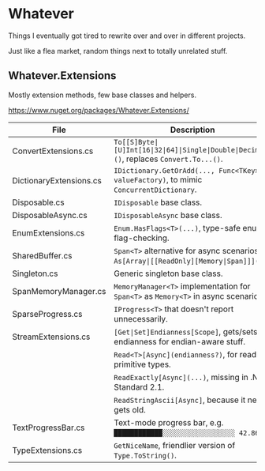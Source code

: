 # Whatever

Things I eventually got tired to rewrite over and over in different projects.

Just like a flea market, random things next to totally unrelated stuff.

## Whatever.Extensions

Mostly extension methods, few base classes and helpers.

https://www.nuget.org/packages/Whatever.Extensions/


| File | Description |
| - | - |
| ConvertExtensions.cs | `To[[S]Byte\|[U]Int[16\|32\|64]\|Single\|Double\|Decimal]()`, replaces `Convert.To...()`. |
| DictionaryExtensions.cs | `IDictionary.GetOrAdd(..., Func<TKey> valueFactory)`, to mimic `ConcurrentDictionary`. |
| Disposable.cs | `IDisposable` base class. |
| DisposableAsync.cs | `IDisposableAsync` base class. |
| EnumExtensions.cs | `Enum.HasFlags<T>(...)`, type-safe enum flag-checking.|
| SharedBuffer.cs | `Span<T>` alternative for async scenarios + `As[Array\|[[ReadOnly][Memory\|Span]]]()`. |
| Singleton.cs | Generic singleton base class. |
| SpanMemoryManager.cs | `MemoryManager<T>` implementation for `Span<T>` as `Memory<T>` in async scenarios. |
| SparseProgress.cs | `IProgress<T>` that doesn't report unnecessarily. |
| StreamExtensions.cs |`[Get\|Set]Endianness[Scope]`, gets/sets endianness for endian-aware stuff. |
| |`Read<T>[Async](endianness?)`, for reading primitive types. |
| |`ReadExactly[Async](...)`, missing in .NET Standard 2.1. |
| |`ReadStringAscii[Async]`, because it never gets old. |
| TextProgressBar.cs | Text-mode progress bar, e.g. `████████████░░░░░░░░░░░░░░░░░░ 42.86%`.|
| TypeExtensions.cs | `GetNiceName`, friendlier version of `Type.ToString()`.|